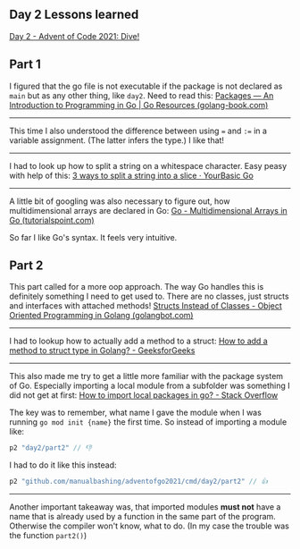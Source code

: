 ## Day 2 Lessons learned

[Day 2 - Advent of Code 2021: Dive!](https://adventofcode.com/2021/day/2)

## Part 1

I figured that the go file is not executable if the package is not declared as `main` but as any other thing, like `day2`. Need to read this: [Packages — An Introduction to Programming in Go | Go Resources (golang-book.com)](https://www.golang-book.com/books/intro/11)

---

This time I also understood the difference between using `=` and `:=` in a variable assignment. (The latter infers the type.) I like that!

---

I had to look up how to split a string on a whitespace character. Easy peasy with help of this: [3 ways to split a string into a slice · YourBasic Go](https://yourbasic.org/golang/split-string-into-slice/)

---

A little bit of googling was also necessary to figure out, how multidimensional arrays are declared in Go: [Go - Multidimensional Arrays in Go (tutorialspoint.com)](https://www.tutorialspoint.com/go/go_multi_dimensional_arrays.htm)

So far I like Go's syntax. It feels very intuitive.

## Part 2

This part called for a more oop approach. The way Go handles this is definitely something I need to get used to. There are no classes, just structs and interfaces with attached methods! [Structs Instead of Classes - Object Oriented Programming in Golang (golangbot.com)](https://golangbot.com/structs-instead-of-classes/)

---

I had to lookup how to actually add a method to a struct: [How to add a method to struct type in Golang? - GeeksforGeeks](https://www.geeksforgeeks.org/how-to-add-a-method-to-struct-type-in-golang/)

---

This also made me try to get a little more familiar with the package system of Go. Especially importing a local module from a subfolder was something I did not get at first: [How to import local packages in go? - Stack Overflow](https://stackoverflow.com/questions/35480623/how-to-import-local-packages-in-go)

The key was to remember, what name I gave the module when I was running `go mod init {name}` the first time. So instead of importing a module like:

```go
p2 "day2/part2" // 👎
```

I had to do it like this instead:

```go
p2 "github.com/manualbashing/adventofgo2021/cmd/day2/part2" // 👍
```

---

Another important takeaway was, that imported modules **must not** have a name that is already used by a function in the same part of the program. Otherwise the compiler won't know, what to do. (In my case the trouble was the function `part2()`)